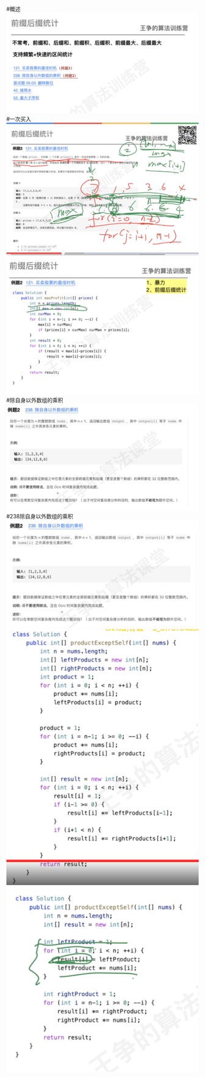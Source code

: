 #概述
![](.z_08_算法_类别_前缀后缀统计_images/9e793cea.png)
#一次买入
![](.z_08_算法_类别_前缀后缀统计_images/3d5e0401.png)
![](.z_08_算法_类别_前缀后缀统计_images/5c25a314.png)
#除自身以外数组的乘积
![](.z_08_算法_类别_前缀后缀统计_images/4bb7fdf9.png)
#238除自身以外数组的乘积
![](.z_08_算法_类别_前缀后缀统计_images/c1363c1f.png)
![](.z_08_算法_类别_前缀后缀统计_images/a6abc9f7.png)
![](.z_08_算法_类别_前缀后缀统计_images/04eee910.png)
